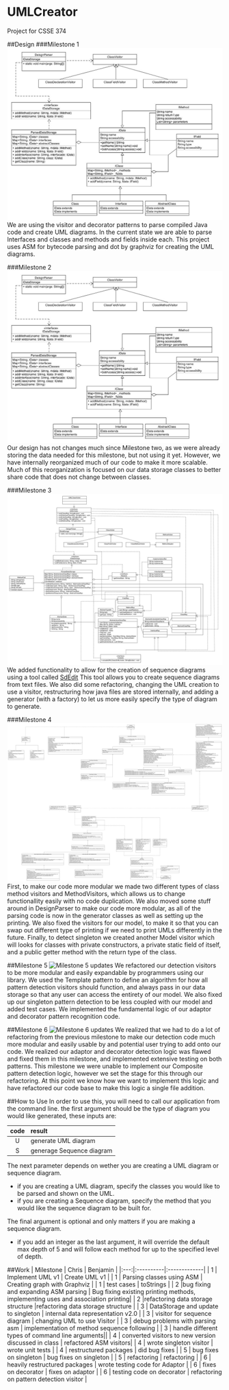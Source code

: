 # UMLCreator
Project for CSSE 374

##Design
###Milestone 1
![Our UML Design!](./Docs/MS1_Turnin/ProjectUML_actual.png)
We are using the visitor and decorator patterns to parse compiled Java code and create UML diagrams.  In the current state we are able to parse Interfaces and classes and methods and fields inside each.
This project uses ASM for bytecode parsing and dot by graphviz for creating the UML diagrams.

###Milestone 2
![Milestone 2 updates](./Docs/MS2_Turnin/ProjectUML_actual.png)
Our design has not changes much since Milestone two, as we were already storing the data needed for this milestone, but not using it yet. However, we have internally reorganized much of our code to make it more scalable. Much of this reorganization is focused on our data storage classes to better share code that does not change between classes. 

###Milestone 3
![Milestone 3 updates](./Docs/MS3_Turnin/UMLClass_MS3.jpg)
We added functionality to allow for the creation of sequence diagrams using a tool called [SdEdit](http://sdedit.sourceforge.net/) This tool allows you to create sequence diagrams from text files.  We also did some refactoring, changing the UML creation to use a visitor, restructuring how java files are stored internally, and adding a generator (with a factory) to let us more easily specify the type of diagram to generate.

###Milestone 4
![Milestone 4 updates](./Docs/MS4_Turnin/MS4_turnin/UMLClass_MS4.png)
First, to make our code more modular we made two different types of class method visitors and MethodVisitors, which allows us to change functionallity easily with no code duplication. We also moved some stuff around in DesignParser to make our code more modular, as all of the parsing code is now in the generator classes as well as setting up the printing.
We also fixed the visitors for our model, to make it so that you can swap out different type of printing if we need to print UMLs differently in the future.
Finally, to detect singleton we created another Model visitor which will looks for classes with private constructors, a private static field of itself, and a public getter method with the return type of the class. 

##Milestone 5
![Milestone 5 updates](./Docs/MS5_Turnin/MS5_ProjectUML)
We refactored our detection visitors to be more modular and easily expandable by programmers using our library. We used the Template pattern to define an algorithm for how all pattern detection visitors should function, and always pass in our data storage so that any user can access the entirety of our model. We also fixed up our singleton pattern detection to be less coupled with our model and added test cases. 
We implemented the fundamental logic of our adaptor and decorator pattern recognition code. 

##Milestone 6
![Milestone 6 updates](./Docs/MS6_Turning/...)
We realized that we had to do a lot of refactoring from the previous milestone to make our detection code much more modular and easily usable by and potential user trying to add onto our code. We realized our adaptor and decorator detection logic was flawed and fixed them in this milestone, and implemented extensive testing on both patterns. 
This milestone we were unable to implement our Composite pattern detection logic, however we set the stage for this through our refactoring. At this point we know how we want to implement this logic and have refactored our code base to make this logic a single file addition.

##How to Use
In order to use this, you will need to call our application from the command line.
the first argument should be the type of diagram you would like generated, these inputs are:

| code | result |
|:---:|:---|
| U | generate UML diagram |
| S | generage Sequence diagram |

The next parameter depends on wether you are creating a UML diagram or sequence diagram.
* if you are creating a UML diagram, specify the classes you would like to be parsed and shown on the UML.
* if you are creating a Sequence diagram, specify the method that you would like the sequence diagram to be built for.

The final argument is optional and only matters if you are making a sequence diagram.  
* if you add an integer as the last argument, it will override the default max depth of 5 and will follow each method for up to the specified level of depth.

##Work
| Milestone | Chris  |      Benjamin  |
|:---:|:----------|:-------------|
| 1 | Implement UML v1 |  Create UML v1 | 
| 1 | Parsing classes using ASM | Creating graph with Graphviz |
| 1 | test cases | toStrings |
| 2 |bug fixing and expanding ASM parsing | Bug fixing existing printing methods, implementing uses and association printing|
| 2 |refactoring data storage structure |refactoring data storage structure |
| 3 | DataStorage and update to singleton | internal data representation v2.0 |
| 3 | visitor for sequence diagram | changing UML to use Visitor |
| 3 | debug problems with parsing asm | implementation of method sequence following |
| 3 | handle different types of command line arguments||
| 4 | converted visitors to new version discussed in class | refactored ASM visitors|
| 4 | wrote singleton visitor | wrote unit tests |
| 4 | restructured packages | did bug fixes |
| 5 | bug fixes on singleton | bug fixes on singleton |
| 5 | refactoring | refactoring |
| 6 | heavily restructured packages | wrote testing code for Adaptor |
| 6 | fixes on decorator | fixes on adaptor |
| 6 | testing code on decorator | refactoring on pattern detection visitor |

